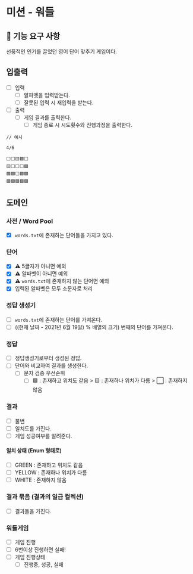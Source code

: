 # 미션 - 워들

## 🚀 기능 요구 사항

선풍적인 인기를 끌었던 영어 단어 맞추기 게임이다.

## 입출력

- [ ] 입력
    - [ ] 알파벳을 입력받는다.
    - [ ] 잘못된 입력 시 재입력을 받는다.

- [ ] 출력
    - [ ] 게임 결과를 출력한다.
        - [ ] 게임 종료 시 시도횟수와 진행과정을 출력한다.

```text
// 예시

4/6

⬜⬜🟨🟩⬜
🟨⬜⬜⬜🟩
🟩🟩⬜🟩🟩
🟩🟩🟩🟩🟩
```

## 도메인

### 사전 / Word Pool

- [x] `words.txt`에 존재하는 단어들을 가지고 있다.

### 단어

- [x] ⚠️ 5글자가 아니면 예외
- [x] ⚠️ 알파벳이 아니면 예외
- [x] ⚠️ `words.txt`에 존재하지 않는 단어면 예외
- [x] 입력된 알파벳은 모두 소문자로 처리

### 정답 생성기

- [ ] `words.txt`에 존재하는 단어를 가져온다.
- [ ] ((현재 날짜 - 2021년 6월 19일) % 배열의 크기) 번째의 단어를 가져온다.

### 정답

- [ ] 정답생성기로부터 생성된 정답.
- [ ] 단어와 비교하여 결과를 생성한다.
    - [ ] 문자 검증 우선순위
        - [ ] 🟩 : 존재하고 위치도 같음 > 🟨 : 존재하나 위치가 다름 > ⬜ : 존재하지 않음

### 결과

- [ ] 불변
- [ ] 일치도를 가진다.
- [ ] 게임 성공여부를 알려준다.

#### 일치 상태 (Enum 형태로)

- [ ] GREEN : 존재하고 위치도 같음
- [ ] YELLOW : 존재하나 위치가 다름
- [ ] WHITE : 존재하지 않음

### 결과 묶음 (결과의 일급 컬렉션)

- [ ] 결과들을 가진다.

### 워들게임

- [ ] 게임 진행
- [ ] 6번이상 진행하면 실패!
- [ ] 게임 진행상태
    - [ ] 진행중, 성공, 실패
